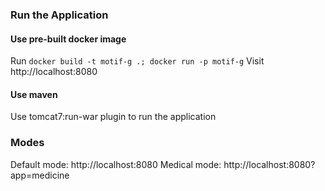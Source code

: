 ### Run the Application

#### Use pre-built docker image
Run `docker build -t motif-g .; docker run -p motif-g`
    Visit http://localhost:8080

#### Use maven
Use tomcat7:run-war plugin to run the application


### Modes

Default mode: http://localhost:8080
Medical mode: http://localhost:8080?app=medicine

